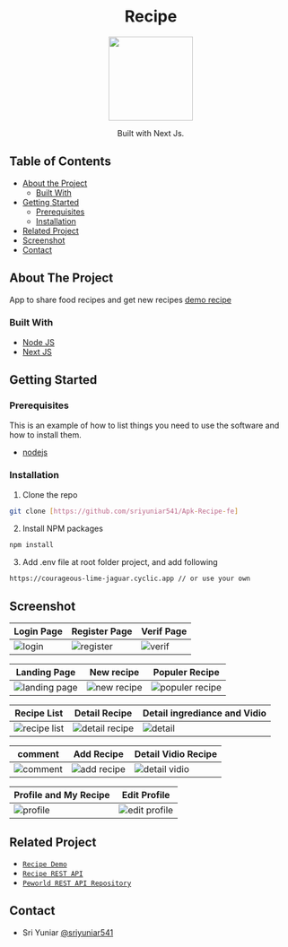 <h1 align="center">Recipe</h1>

<p align="center">
  <img height="150" src="https://res.cloudinary.com/dxrsjyu6o/image/upload/v1675087793/recipe/bg2_tabsqa.png"  />
</p>
<p align="center">
  Built with Next Js.
</p>

## Table of Contents

- [About the Project](#about-the-project)
  - [Built With](#built-with)
- [Getting Started](#getting-started)
  - [Prerequisites](#prerequisites)
  - [Installation](#installation)
- [Related Project](#related-project)
- [Screenshot](#screenshot)
- [Contact](#contact)

## About The Project

App to share food recipes and get new recipes [demo recipe](https://meek-dasik-7555c9.netlify.app/)

### Built With

- [Node JS](https://nodejs.org/en/docs/)
- [Next JS](//nextjs.org/)

## Getting Started

### Prerequisites

This is an example of how to list things you need to use the software and how to install them.

- [nodejs](https://nodejs.org/en/download/)

### Installation

1. Clone the repo

```bash
git clone [https://github.com/sriyuniar541/Apk-Recipe-fe]
```

2. Install NPM packages

```bash
npm install
```

3. Add .env file at root folder project, and add following

```bash
https://courageous-lime-jaguar.cyclic.app // or use your own
```

## Screenshot

| Login Page                                | Register Page                      | Verif Page                          |
| ----------------------------------------- | -------------------------------------------- | -------------------------------------------- |
| ![login](https://res.cloudinary.com/dxrsjyu6o/image/upload/v1677738611/login_baru_b5q7qt.png) | ![register](https://res.cloudinary.com/dxrsjyu6o/image/upload/v1677738613/register_baru_wpbote.png) | ![verif](https://res.cloudinary.com/dxrsjyu6o/image/upload/v1675087311/recipe/otp-recipe_auvprc.png) |

| Landing Page                                               | New recipe                       | Populer Recipe                                            |
| ---------------------------------------------------------- | -------------------------------------------- | ------------------------------------------------- |
| ![landing page](https://res.cloudinary.com/dxrsjyu6o/image/upload/v1677737095/home_baru_hlhxzl.png) | ![new recipe](https://res.cloudinary.com/dxrsjyu6o/image/upload/v1675087308/recipe/newrecipe-recipe_fblulo.png) | ![populer recipe](https://res.cloudinary.com/dxrsjyu6o/image/upload/v1675087319/recipe/populerrecipe-recipe_u4mqrk.png) |

| Recipe List                                            | Detail Recipe                                          | Detail ingrediance and Vidio                                               |
| --------------------------------------------------------- | ----------------------------------------------------- | ----------------------------------------------------------- |
| ![recipe list](https://res.cloudinary.com/dxrsjyu6o/image/upload/v1677737100/search_baru_fhhnx2.png) | ![detail recipe](https://res.cloudinary.com/dxrsjyu6o/image/upload/v1677738177/detail_baru_yee1ea.png) | ![detail](https://res.cloudinary.com/dxrsjyu6o/image/upload/v1675087294/recipe/detailrecipeAndIngrediance-recipe_r8hy1d.png) |

| comment                                           | Add Recipe                                         | Detail Vidio Recipe                                         |
| ------------------------------------------------------ | ------------------------------------------------ | ------------------------------------------------- |
| ![comment](https://res.cloudinary.com/dxrsjyu6o/image/upload/v1675087294/recipe/comment-recipe_hcexj8.png) | ![add recipe](https://res.cloudinary.com/dxrsjyu6o/image/upload/v1677737091/addrecipe_baru_n6mv4e.png) | ![detail vidio](https://res.cloudinary.com/dxrsjyu6o/image/upload/v1677738177/detailvidio_baru_jalnln.png) |

| Profile and My Recipe                                  | Edit Profile                                    |                                      
| ---------------------------------------------- | ------------------------------------------------- |
| ![profile](https://res.cloudinary.com/dxrsjyu6o/image/upload/v1677737095/profile_baru_ff0x8o.png) | ![edit profile](https://res.cloudinary.com/dxrsjyu6o/image/upload/v1677738176/editprofile_baru_wget9s.png) |


## Related Project

- [`Recipe Demo`](https://meek-dasik-7555c9.netlify.app/)
- [`Recipe REST API`](https://courageous-lime-jaguar.cyclic.app)
- [`Peworld REST API Repository`](https://github.com/sriyuniar541/Apk-Recipe-be)

## Contact
  - Sri Yuniar [@sriyuniar541](https://github.com/sriyuniar541)
